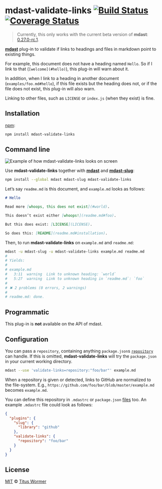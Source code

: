 # mdast-validate-links [![Build Status](https://img.shields.io/travis/wooorm/mdast-validate-links.svg?style=flat)](https://travis-ci.org/wooorm/mdast-validate-links) [![Coverage Status](https://img.shields.io/coveralls/wooorm/mdast-validate-links.svg?style=flat)](https://coveralls.io/r/wooorm/mdast-validate-links?branch=master)

> Currently, this only works with the current beta version of
> **mdast**: [0.27.0-rc.1](https://github.com/wooorm/mdast/blob/5f3d914fd0a59fd42bd1a2852ba17e1d1f6360db/history.md).

[**mdast**](https://github.com/wooorm/mdast) plug-in to validate if links to
headings and files in markdown point to existing things.

For example, this document does not have a heading named `Hello`. So if I
link to that (`[welcome](#hello)`), this plug-in will warn about it.

In addition, when I link to a heading in another document
(`examples/foo.md#hello`), if this file exists but the heading does not,
or if the file does not exist, this plug-in will also warn.

Linking to other files, such as `LICENSE` or `index.js` (when they exist)
is fine.

## Installation

[npm](https://docs.npmjs.com/cli/install):

```bash
npm install mdast-validate-links
```

## Command line

![Example of how mdast-validate-links looks on screen](https://cdn.rawgit.com/wooorm/mdast-validate-links/master/screen-shot.png)

Use **mdast-validate-links** together with [**mdast**](https://github.com/wooorm/mdast)
and [**mdast-slug**](https://github.com/wooorm/mdast-slug):

```bash
npm install --global mdast mdast-slug mdast-validate-links
```

Let’s say `readme.md` is this document, and `example.md` looks as follows:

```md
# Hello

Read more [whoops, this does not exist](#world).

This doesn’t exist either [whoops!](readme.md#foo).

But this does exist: [LICENSE](LICENSE).

So does this: [README](readme.md#installation).
```

Then, to run **mdast-validate-links** on `example.md` and `readme.md`:

```bash
mdast -u mdast-slug -u mdast-validate-links example.md readme.md
#
# Yields:
#
# example.md
#   3:11  warning  Link to unknown heading: `world`
#   5:27  warning  Link to unknown heading in `readme.md`: `foo`
#
# ✖ 2 problems (0 errors, 2 warnings)
#
# readme.md: done.
```

## Programmatic

This plug-in is **not** available on the API of mdast.

## Configuration

You can pass a `repository`, containing anything `package.json`s
[`repository`](https://docs.npmjs.com/files/package.json#repository) can
handle. If this is omitted, **mdast-validate-links** will try
the `package.json` in your current working directory.

```bash
mdast --use 'validate-links=repository:"foo/bar"' example.md
```

When a repository is given or detected, links to GitHub are normalized
to the file-system. E.g., `https://github.com/foo/bar/blob/master/example.md`
becomes `example.md`.

You can define this repository in `.mdastrc` or `package.json` [files](https://github.com/wooorm/mdast/blob/master/doc/mdastrc.5.md)
too. An example `.mdastrc` file could look as follows:

```json
{
  "plugins": {
    "slug": {
      "library": "github"
    },
    "validate-links": {
      "repository": "foo/bar"
    }
  }
}
```

## License

[MIT](LICENSE) © [Titus Wormer](http://wooorm.com)

